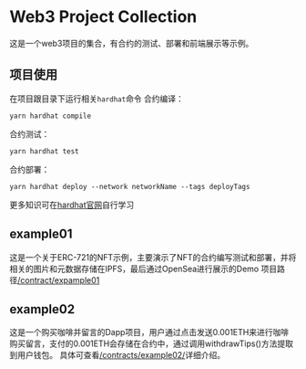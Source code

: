 # Web3 Project Collection

这是一个web3项目的集合，有合约的测试、部署和前端展示等示例。

## 项目使用
在项目跟目录下运行相关`hardhat`命令
合约编译：
```shell
yarn hardhat compile
```
合约测试：
```shell
yarn hardhat test
```
合约部署：
```shell
yarn hardhat deploy --network networkName --tags deployTags
```
更多知识可在[hardhat官网](https://hardhat.org/hardhat-runner/docs/getting-started)自行学习

## example01
这是一个关于ERC-721的NFT示例，主要演示了NFT的合约编写测试和部署，并将相关的图片和元数据存储在IPFS，最后通过OpenSea进行展示的Demo
项目路径[/contract/expample01](./contracts/example01/)
## example02
这是一个购买咖啡并留言的Dapp项目，用户通过点击发送0.001ETH来进行咖啡购买留言，支付的0.001ETH会存储在合约中，通过调用withdrawTips()方法提取到用户钱包。
具体可查看[/contracts/example02/](./contracts/example02/)详细介绍。